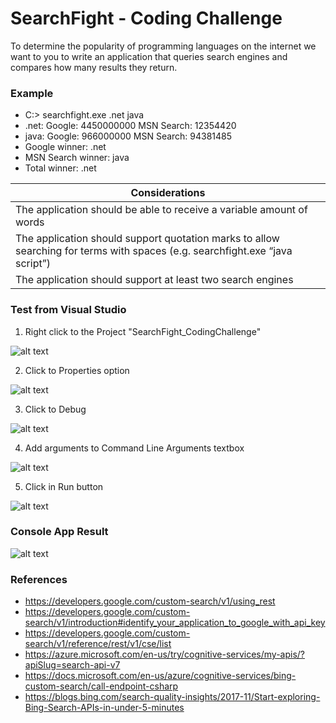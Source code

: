 # SearchFight - Coding Challenge

To determine the popularity of programming languages on the internet we want to you to write an application that queries search engines and compares how many results they return.

### Example
* C:\> searchfight.exe .net java
* .net: Google: 4450000000 MSN Search: 12354420
* java: Google: 966000000 MSN Search: 94381485
* Google winner: .net
* MSN Search winner: java
* Total winner: .net

| Considerations |
| ------ |
| The application should be able to receive a variable amount of words |
| The application should support quotation marks to allow searching for terms with spaces (e.g. searchfight.exe “java script”) |
| The application should support at least two search engines |

### Test from Visual Studio

1. Right click to the Project "SearchFight_CodingChallenge"


![alt text](https://i.ibb.co/ZGTszL1/2020-10-19-07-38-40.png)


2. Click to Properties option


![alt text](https://i.ibb.co/rvRsyq6/2020-10-19-07-46-14.png)


3. Click to Debug


![alt text](https://i.ibb.co/gwr2mwB/2020-10-19-07-32-53.png)


4. Add arguments to Command Line Arguments textbox

![alt text](https://i.ibb.co/HTKMVVF/2020-10-19-07-43-57.png)


5. Click in Run button

![alt text](https://i.ibb.co/R4pJtKR/2020-10-19-07-45-05.png)

### Console App Result

![alt text](https://i.ibb.co/Ws7FDy0/2020-10-19-07-47-53.png)


### References
* https://developers.google.com/custom-search/v1/using_rest
* https://developers.google.com/custom-search/v1/introduction#identify_your_application_to_google_with_api_key
* https://developers.google.com/custom-search/v1/reference/rest/v1/cse/list
* https://azure.microsoft.com/en-us/try/cognitive-services/my-apis/?apiSlug=search-api-v7
* https://docs.microsoft.com/en-us/azure/cognitive-services/bing-custom-search/call-endpoint-csharp
* https://blogs.bing.com/search-quality-insights/2017-11/Start-exploring-Bing-Search-APIs-in-under-5-minutes
